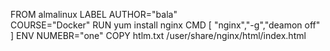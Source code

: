 FROM almalinux
LABEL AUTHOR="bala"\
      COURSE="Docker"
RUN yum install nginx
CMD [ "nginx","-g","deamon off" ]
ENV NUMEBR="one"
COPY htlm.txt /user/share/nginx/html/index.html
